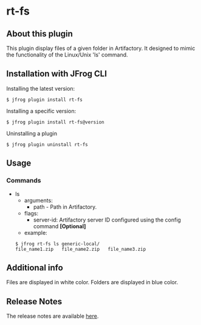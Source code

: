# rt-fs

## About this plugin
This plugin display files of a given folder in Artifactory. It designed to mimic the functionality of the Linux/Unix 'ls' command.

## Installation with JFrog CLI
Installing the latest version:

`$ jfrog plugin install rt-fs`

Installing a specific version:

`$ jfrog plugin install rt-fs@version`

Uninstalling a plugin

`$ jfrog plugin uninstall rt-fs`

## Usage
### Commands
* ls
    - arguments:
        - path - Path in Artifactory.
    - flags:
        - server-id: Artifactory server ID configured using the config command **[Optional]**
    - example:
    ```
  $ jfrog rt-fs ls generic-local/
  file_name1.zip   file_name2.zip   file_name3.zip
  ```

## Additional info
Files are displayed in white color.
Folders are displayed in blue color.

## Release Notes
The release notes are available [here](RELEASE.md).
